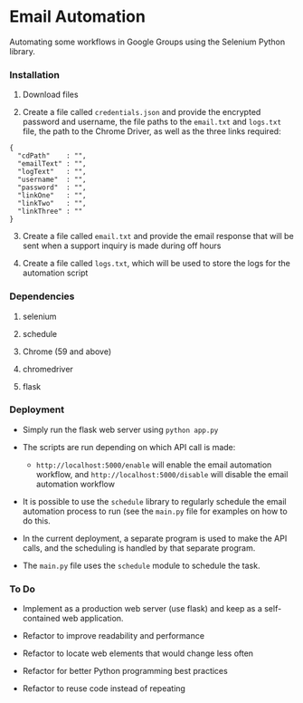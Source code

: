 # Email Automation

Automating some workflows in Google Groups using the Selenium Python library.

### Installation

1. Download files

2. Create a file called `credentials.json` and provide the encrypted password and username, the file paths to the `email.txt` and `logs.txt` file, the path to the Chrome Driver, as well as the three links required:

```
{
  "cdPath"    : "",
  "emailText" : "",
  "logText"   : "",
  "username"  : "",
  "password"  : "",
  "linkOne"   : "",
  "linkTwo"   : "",
  "linkThree" : ""
}

```

3. Create a file called `email.txt` and provide the email response that will be sent when a support inquiry is made during off hours

4. Create a file called `logs.txt`, which will be used to store the logs for the automation script

### Dependencies

1. selenium

2. schedule

3. Chrome (59 and above)

4. chromedriver

5. flask

### Deployment

* Simply run the flask web server using `python app.py`

* The scripts are run depending on which API call is made:
  * `http://localhost:5000/enable` will enable the email automation workflow, and `http://localhost:5000/disable` will disable the email automation workflow

* It is possible to use the `schedule` library to regularly schedule the email automation process to run (see the `main.py` file for examples on how to do this.

* In the current deployment, a separate program is used to make the API calls, and the scheduling is handled by that separate program.

* The `main.py` file uses the `schedule` module to schedule the task.

### To Do

* Implement as a production web server (use flask) and keep as a self-contained web application.

* Refactor to improve readability and performance

* Refactor to locate web elements that would change less often

* Refactor for better Python programming best practices

* Refactor to reuse code instead of repeating
